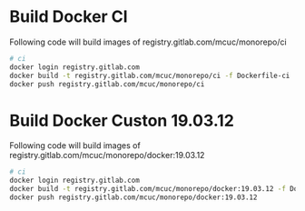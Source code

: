 # Build Docker CI
Following code will build images of registry.gitlab.com/mcuc/monorepo/ci

```bash
# ci
docker login registry.gitlab.com
docker build -t registry.gitlab.com/mcuc/monorepo/ci -f Dockerfile-ci .
docker push registry.gitlab.com/mcuc/monorepo/ci
```

# Build Docker Custon 19.03.12
Following code will build images of registry.gitlab.com/mcuc/monorepo/docker:19.03.12

```bash
# ci
docker login registry.gitlab.com
docker build -t registry.gitlab.com/mcuc/monorepo/docker:19.03.12 -f Docker-custom-19.03.12 .
docker push registry.gitlab.com/mcuc/monorepo/docker:19.03.12
```

